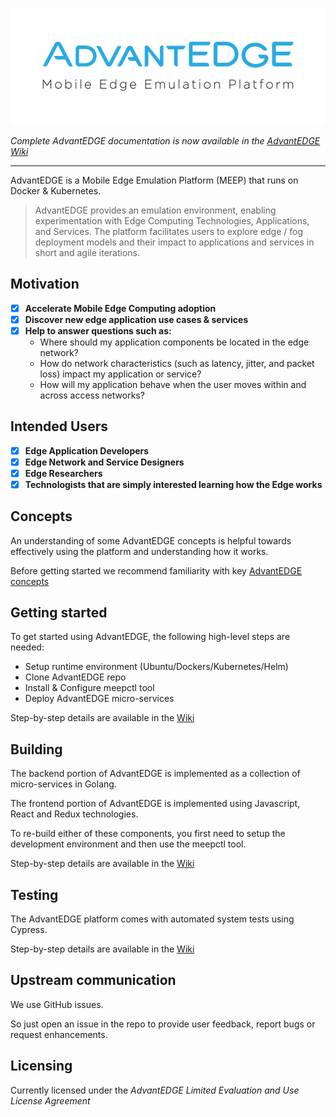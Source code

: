 ![AdvantEDGE-logo](./docs/images/AdvantEDGE-logo_Blue-01.png)

_Complete AdvantEDGE documentation is now available in the [AdvantEDGE Wiki](https://github.com/InterDigitalInc/AdvantEDGE/wiki)_

------

AdvantEDGE is a Mobile Edge Emulation Platform (MEEP) that runs on Docker & Kubernetes.

> AdvantEDGE provides an emulation environment, enabling experimentation with Edge Computing Technologies, Applications, and Services.  The platform facilitates users to explore edge / fog deployment models and their impact to applications and services in short and agile iterations.

## Motivation

- [x] **Accelerate Mobile Edge Computing adoption**
- [x] **Discover new edge application use cases & services**
- [x] **Help to answer questions such as:**
  - Where should my application components be located in the edge network?
  - How do network characteristics (such as latency, jitter, and packet loss) impact my application or service?
  - How will my application behave when the user moves within and across access networks?

## Intended Users

- [x] **Edge Application Developers**
- [x] **Edge Network and Service Designers**
- [x] **Edge Researchers**
- [x] **Technologists that are simply interested learning how the Edge works**

## Concepts

An understanding of some AdvantEDGE concepts is helpful towards effectively using the platform and understanding how it works.

Before getting started we recommend familiarity with key [AdvantEDGE concepts](https://github.com/InterDigitalInc/AdvantEDGE/wiki/platform-concepts)

## Getting started
To get started using AdvantEDGE, the following high-level steps are needed:

- Setup runtime environment (Ubuntu/Dockers/Kubernetes/Helm)
- Clone AdvantEDGE repo
- Install & Configure meepctl tool
- Deploy AdvantEDGE micro-services

Step-by-step details are available in the [Wiki](https://github.com/InterDigitalInc/AdvantEDGE/wiki#getting-started)


## Building
The backend portion of AdvantEDGE is implemented as a collection of micro-services in Golang.

The frontend portion of AdvantEDGE is implemented using Javascript, React and Redux technologies.

To re-build either of these components, you first need to setup the development environment and then use the meepctl tool.

Step-by-step details are available in the [Wiki](https://github.com/InterDigitalInc/AdvantEDGE/wiki#building)

## Testing
The AdvantEDGE platform comes with automated system tests using Cypress.

Step-by-step details are available in the [Wiki](https://github.com/InterDigitalInc/AdvantEDGE/wiki/test-advantedge)

## Upstream communication

We use GitHub issues.

So just open an issue in the repo to provide user feedback, report bugs or request enhancements.

## Licensing

Currently licensed under the *AdvantEDGE Limited Evaluation and Use License Agreement*
